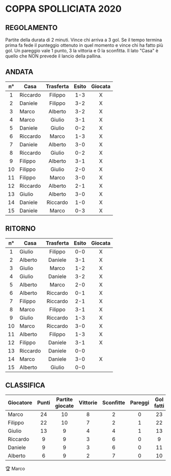 # COPPA SPOLLICIATA 2020

## REGOLAMENTO

Partite della durata di 2 minuti. Vince chi arriva a 3 gol. Se il tempo termina prima fa fede il punteggio ottenuto in quel momento e vince chi ha fatto più gol. Un pareggio vale 1 punto, 3 la vittoria e 0 la sconfitta. Il lato "Casa" è quello che NON prevede il lancio della pallina.


## ANDATA
| n° | Casa | Trasferta | Esito | Giocata
|:-:|----------|:-------------:|:------:|:------:
| 1 | Riccardo | Filippo | 1-3 | X
| 2 | Daniele | Filippo | 3-2 | X
| 3 | Marco | Alberto | 3-2 | X
| 4 | Marco | Giulio | 3-1 | X
| 5 | Daniele | Giulio | 0-2 | X
| 6 | Riccardo | Marco | 1-3 | X
| 7 | Daniele | Alberto | 3-0 | X
| 8 | Riccardo | Giulio | 0-2 | X
| 9 | Filippo | Alberto | 3-1 | X
| 10 | Filippo | Giulio | 2-0 | X
| 11 | Filippo | Marco | 3-0 | X
| 12 | Riccardo | Alberto | 2-1 | X
| 13 | Giulio | Alberto | 3-0 | X
| 14 | Daniele | Riccardo | 1-0 | X
| 15 | Daniele | Marco | 0-3 | X

## RITORNO
| n° | Casa | Trasferta | Esito | Giocata
|:-:|----------|:-------------:|:------:|:------:
| 1 | Giulio | Filippo | 0-0 | X
| 2 | Alberto | Daniele | 3-1 | X
| 3 | Giulio | Marco | 1-2 | X
| 4 | Giulio | Daniele | 3-2 | X
| 5 | Alberto | Marco | 2-0 | X
| 6 | Alberto | Riccardo | 0-1 | X
| 7 | Filippo | Riccardo | 2-1 | X
| 8 | Marco | Filippo | 3-1 | X
| 9 | Giulio | Riccardo | 1-3 | X
| 10 | Marco | Riccardo | 3-0 | X
| 11 | Alberto | Filippo | 1-3 | X
| 12 | Filippo | Daniele | 3-1 | X
| 13 | Riccardo | Daniele | 0-0 |
| 14 | Marco | Daniele | 3-0 | X
| 15 | Alberto | Giulio | 0-0 |

## CLASSIFICA
| Giocatore | Punti | Partite giocate | Vittorie | Sconfitte | Pareggi | Gol fatti | Gol subiti | Differenza reti
|--------|:-----:|:--------:|:--------:|:--------:|:--------:|:--------:|:--------:|:--------:|
|Marco | 24 | 10 | 8 | 2 | 0 | 23 | 11 | 12
|Filippo | 22 | 10 | 7 | 2 | 1 | 22 | 11 | 11
|Giulio | 13 | 9 | 4 | 4 | 1 | 13 | 12 | 1
|Riccardo | 9 | 9 | 3 | 6 | 0 | 9 | 16 | -7
|Daniele | 9 | 9 | 3 | 6 | 0 | 11 | 19 | -8
|Alberto | 6 | 9 | 2 | 7 | 0 | 10 | 19 | -9


:trophy: Marco
